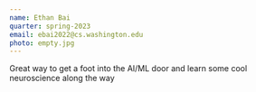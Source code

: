 ```yaml
---
name: Ethan Bai
quarter: spring-2023
email: ebai2022@cs.washington.edu
photo: empty.jpg
---
```

Great way to get a foot into the AI/ML door and learn some cool neuroscience along the way